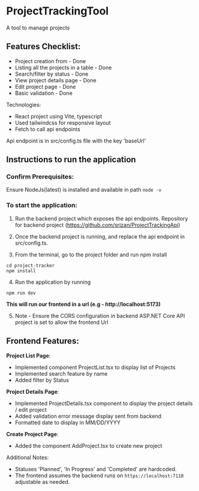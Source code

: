 # ProjectTrackingTool
A tool to manage projects

## Features Checklist:

- Project creation from - Done
- Listing all the projects in a table - Done
- Search/filter by status - Done
- View project details page - Done
- Edit project page - Done
- Basic validation - Done

Technologies:

- React project using Vite, typescript
- Used tailwindcss for responsive layout
- Fetch to call api endpoints

Api endpoint is in src/config.ts file with the key 'baseUrl'

## Instructions to run the application

### Confirm Prerequisites:

  Ensure NodeJs(latest) is installed and available in path `node -v`

### To start the application:

1. Run the backend project which exposes the api endpoints. Repository for backend project (https://github.com/srizan/ProjectTrackingApi)

2. Once the backend project is running, and replace the api endpoint in src/config.ts.

3. From the terminal, go to the project folder and run npm install

```
cd project-tracker
npm install
```

4. Run the application by running

```
npm run dev
```

**This will run our frontend in a url (e.g - http://localhost:5173)**

5. Note - Ensure the CORS configuration in backend ASP.NET Core API project is set to allow the frontend Url

## Frontend Features:

**Project List Page**:

- Implemented component ProjectList.tsx to display list of Projects
- Implemented search feature by name
- Added filter by Status

**Project Details Page**:

- Implemented ProjectDetails.tsx component to display the project details / edit project
- Added validation error message display sent from backend
- Formatted date to display in MM/DD/YYYY

**Create Project Page**:

- Added the component AddProject.tsx to create new project

Additional Notes:

- Statuses 'Planned', 'In Progress' and 'Completed' are hardcoded.
- The frontend assumes the backend runs on `https://localhost:7118` adjustable as needed.